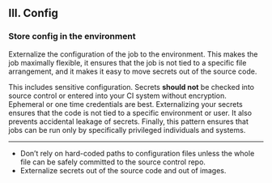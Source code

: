 ## III. Config

### Store config in the environment

Externalize the configuration of the job to the environment. This makes the job maximally flexible, it ensures 
that the job is not tied to a specific file arrangement, and it makes it easy to move secrets out of the source code.

This includes sensitive configuration. Secrets **should not** be checked into source control or entered into your CI system
without encryption. Ephemeral or one time credentials are best. Externalizing your secrets ensures that the code 
is not tied to a specific environment or user. It also prevents accidental leakage of secrets. 
Finally, this pattern ensures that jobs can be run only by specifically privileged individuals and systems.

---

<ul class="fa-ul">
    <li>
        <i class="fa-li fa fa-2x fa-check-square"></i>
        <span>Don’t rely on hard-coded paths to configuration files unless the whole file can be safely committed to the source control repo.</span>
    </li>
    <li>
        <i class="fa-li fa fa-2x fa-check-square"></i>
        <span>Externalize secrets out of the source code and out of images.</span>
    </li>
</ul>
